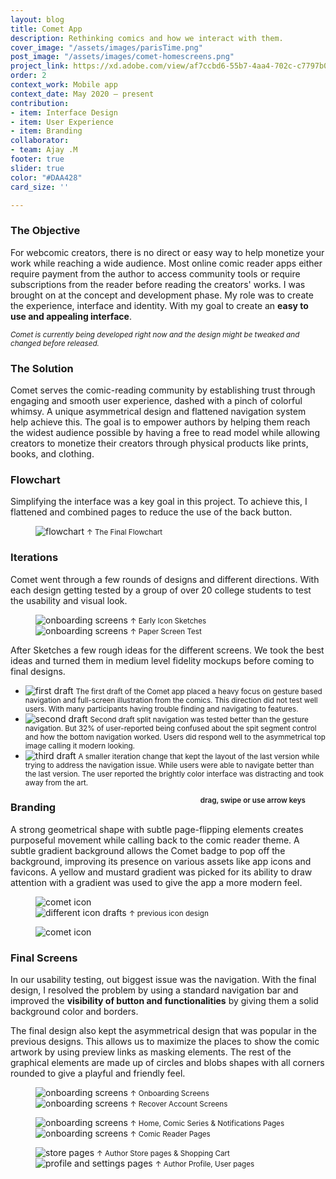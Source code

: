 ```yaml
---
layout: blog
title: Comet App
description: Rethinking comics and how we interact with them.
cover_image: "/assets/images/parisTime.png"
post_image: "/assets/images/comet-homescreens.png"
project_link: https://xd.adobe.com/view/af7ccbd6-55b7-4aa4-702c-c7797b0533eb-d94d/
order: 2
context_work: Mobile app
context_date: May 2020 – present
contribution:
- item: Interface Design
- item: User Experience
- item: Branding
collaborator:
- team: Ajay .M
footer: true
slider: true
color: "#DAA428"
card_size: ''

---
```

### The Objective
For webcomic creators, there is no direct or easy way to help monetize your work while reaching a wide audience. Most online comic reader apps either require payment from the author to access community tools or require subscriptions from the reader before reading the creators' works. I was brought on at the concept and development phase. My role was to create the experience, interface and identity. With my goal to create an **easy to use and appealing interface**.


*<small>Comet is currently being developed right now and the design might be tweaked and changed before released.</small>*

### The Solution

Comet serves the comic-reading community by establishing trust through engaging and smooth user experience, dashed with a pinch of colorful whimsy. 
A unique asymmetrical design and flattened navigation system help achieve this. The goal is to empower authors by helping them reach the widest audience possible by having a free to read model while allowing creators to monetize their creators through physical products like prints, books, and clothing.



### Flowchart
Simplifying the interface was a key goal in this project. To achieve this, I flattened and combined pages to reduce the use of the back button.

<figure>
<img src="/assets/images/comet-flowchart.png" alt="flowchart">
<small>↑ The Final Flowchart</small>
</figure>


### Iterations

Comet went through a few rounds of designs and different directions. With each design getting tested by a group of over 20 college students to
test the usability and visual look.

<figure class="flexImages">
<div>
  <img src="/assets/images/comet-drawings.jpg" alt="onboarding screens">
  <small>↑ Early Icon Sketches</small>
</div>
<div>
  <img src="/assets/images/comet-prototype.jpg" alt="onboarding screens">
  <small>↑ Paper Screen Test</small>
</div>
</figure>

After Sketches a few rough ideas for the different screens. We took the best ideas and turned them in medium level fidelity mockups before coming to final designs.

<div class="glide spaceTop-xl">
    <div class="glide__track" data-glide-el="track">
        <ul class="glide__slides">
        <li class="glide__slide">
            <img src="/assets/images/comet_drafts01.png" alt="first draft">
            <small>The first draft of the Comet app placed a heavy focus on gesture based navigation and full-screen illustration from the comics. This direction did not test well users. With many participants having trouble finding and navigating to features.</small> 
        </li>
        <li class="glide__slide">
            <img src="/assets/images/comet_drafts03.png" alt="second draft">
            <small>Second draft split navigation was tested better than the gesture navigation. But 32% of user-reported being confused about the spit segment control and how the bottom navigation worked. Users did respond well to the asymmetrical top image calling it modern looking.</small> 
        </li>
        <li class="glide__slide">
            <img src="/assets/images/comet_drafts02.png" alt="third draft">
            <small>A smaller iteration change that kept the layout of the last version while trying to address the navigation issue. While users were able to navigate better than the last version. The user reported the brightly color interface was distracting and took away from the art.</small>
        </li>
        </ul>
    </div>
    <small style="text-align: right; color: var(--ink-6); font-weight: 600; float: right; margin-right: 2rem;">drag, swipe or use arrow keys</small>
</div>

### Branding

A strong geometrical shape with subtle page-flipping elements creates purposeful movement while calling back to the comic reader theme. A subtle gradient background allows the Comet badge to pop off the background, improving its presence on various assets like app icons and favicons. A yellow and mustard gradient was picked
for its ability to draw attention with a gradient was used to give the app a more modern feel.

<figure class="flexImages">
  <img src="/assets/images/comet_icon.png" alt="comet icon">
  <div>
    <img src="/assets/images/comet-icon.png" alt="different icon drafts">
    <small>↑ previous icon design</small>
  </div>
</figure>
<figure>
  <img src="/assets/images/comet-colors.png" alt="comet icon">
</figure>

### Final Screens
In our usability testing, out biggest issue was the navigation. With the final design, I resolved the problem by 
using a standard navigation bar and improved the **visibility of button and functionalities** by giving them a solid 
background color and borders.

The final design also kept the asymmetrical design that was popular in the previous designs. This allows us to maximize the places to show
the comic artwork by using preview links as masking elements. The rest of the graphical elements are made up of circles and blobs shapes with
all corners rounded to give a playful and friendly feel.

<figure class="flexImages">
<div>
  <img src="/assets/images/comet-onboard.png" alt="onboarding screens">
  <small>↑ Onboarding Screens</small>
</div>
<div>
  <img src="/assets/images/comet-recover.png" alt="onboarding screens">
  <small>↑ Recover Account Screens</small>
</div>
</figure>
<figure class="flexImages">
<div>
  <img src="/assets/images/comet-homescreens.png" alt="onboarding screens">
  <small>↑ Home, Comic Series & Notifications Pages</small>
</div>
<div>
  <img src="/assets/images/comet_reader.png" alt="onboarding screens">
  <small>↑ Comic Reader Pages</small>
</div>
</figure>

<figure class="flexImages">
<div>
  <img src="/assets/images/comet-store.png" alt="store pages">
  <small>↑ Author Store pages & Shopping Cart</small>
</div>
<div>
  <img src="/assets/images/comet-onboard-1.png" alt="profile and settings pages">
  <small>↑ Author Profile, User pages</small>
</div>
</figure>

<!-- ### What we learned

After the release, we interviewed 30+ of our BlueStacks TV users from all over the world. Based on their feedback, most people found it easy to use and it helped newer streamers enter into the game streaming community. The following is a list of suggested improvements from our users:

Customize their stream to make it look more appealing to their viewers 
Notify streamers when they receive a new follower
More detailed stream settings
Adjust mic, game, and system volume
Option to select which webcam and/or microphone to use


Comet is still in development -->



  <script src="{{site.url}}/logic/glide.min.js"></script>
  <script>
  var slide = new Glide(".glide", {
    perView: 2,
    gap: 24,
    focusAt: 'center',
    keyboard: true,
    rewind: true,
    bound: true,
    autoheight: true,
    bound: 'true',
    perTouch: 1,
    touchRatio: 1,
    focusAt: 'center',
    peak: {
      before: 0,
      after: 0,
    },
    breakpoints: {
      600: {
        gap: 4,
        peek: {
          before: 0,
          after: 48,
        },
        perView: 1,
      }
    },
}).mount();
  </script>